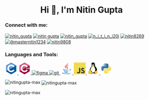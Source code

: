 <h1 align="center">Hi 👋, I'm Nitin Gupta</h1>


<h3 align="left">Connect with me:</h3>
<p align="left">
<a href="https://twitter.com/NitinGu13499448" target="blank"><img align="center" src="https://raw.githubusercontent.com/rahuldkjain/github-profile-readme-generator/master/src/images/icons/Social/twitter.svg" alt="nitin_gupta" height="30" width="40" /></a>
<a href="https://www.linkedin.com/authwall?trk=bf&trkInfo=AQHiNJgrFfpmswAAAXy7agE4YKXyLUdRdYaRQ7atfZ6Dsk7mYBjEe3VbO0F2CWXlqBU67d-NUdPOTGixQGdMqLAc35qgk5BMsW6vVFVdn2EDYs2JDKMdPGkKTOJ0WXzAZ5W3Rwo=&originalReferer=&sessionRedirect=https%3A%2F%2Fwww.linkedin.com%2Fin%2Fnitin-gupta-b915a81ba" target="blank"><img align="center" src="https://raw.githubusercontent.com/rahuldkjain/github-profile-readme-generator/master/src/images/icons/Social/linked-in-alt.svg" alt="nitin gupta" height="30" width="40" /></a>
<a href="https://kaggle.com/nitin_gupta" target="blank"><img align="center" src="https://raw.githubusercontent.com/rahuldkjain/github-profile-readme-generator/master/src/images/icons/Social/kaggle.svg" alt="nitin_gupta" height="30" width="40" /></a>
<!-- <a href="https://www.facebook.com/profile.php?id=100033907940440" target="blank"><img align="center" src="https://raw.githubusercontent.com/rahuldkjain/github-profile-readme-generator/master/src/images/icons/Social/facebook.svg" alt="nitin gupta" height="30" width="40" /></a> -->
<a href="https://www.instagram.com/n_i_t_i_n_i20i/" target="blank"><img align="center" src="https://raw.githubusercontent.com/rahuldkjain/github-profile-readme-generator/master/src/images/icons/Social/instagram.svg" alt="n_i_t_i_n_i20i" height="30" width="40" /></a>
<a href="https://www.codechef.com/users/nitin8269" target="blank"><img align="center" src="https://cdn.jsdelivr.net/npm/simple-icons@3.1.0/icons/codechef.svg" alt="nitin8269" height="30" width="40" /></a>
<a href="https://www.hackerrank.com/@masternitin1234" target="blank"><img align="center" src="https://raw.githubusercontent.com/rahuldkjain/github-profile-readme-generator/master/src/images/icons/Social/hackerrank.svg" alt="@masternitin1234" height="30" width="40" /></a>
<a href="https://www.leetcode.com/nitin9808" target="blank"><img align="center" src="https://raw.githubusercontent.com/rahuldkjain/github-profile-readme-generator/master/src/images/icons/Social/leet-code.svg" alt="nitin9808" height="30" width="40" /></a>
</p>

<h3 align="left">Languages and Tools:</h3>
<p align="left"> <a href="https://www.cprogramming.com/" target="_blank"> <img src="https://raw.githubusercontent.com/devicons/devicon/master/icons/c/c-original.svg" alt="c" width="40" height="40"/> </a> <a href="https://www.w3schools.com/cpp/" target="_blank"> <img src="https://raw.githubusercontent.com/devicons/devicon/master/icons/cplusplus/cplusplus-original.svg" alt="cplusplus" width="40" height="40"/> </a> <a href="https://www.figma.com/" target="_blank"> <img src="https://www.vectorlogo.zone/logos/figma/figma-icon.svg" alt="figma" width="40" height="40"/> </a> <a href="https://git-scm.com/" target="_blank"> <img src="https://www.vectorlogo.zone/logos/git-scm/git-scm-icon.svg" alt="git" width="40" height="40"/> </a> <a href="https://www.java.com" target="_blank"> <img src="https://raw.githubusercontent.com/devicons/devicon/master/icons/java/java-original.svg" alt="java" width="40" height="40"/> </a> <a href="https://developer.mozilla.org/en-US/docs/Web/JavaScript" target="_blank"> <img src="https://raw.githubusercontent.com/devicons/devicon/master/icons/javascript/javascript-original.svg" alt="javascript" width="40" height="40"/> </a> <a href="https://www.linux.org/" target="_blank"> <img src="https://raw.githubusercontent.com/devicons/devicon/master/icons/linux/linux-original.svg" alt="linux" width="40" height="40"/> </a> <a href="https://www.python.org" target="_blank"> <img src="https://raw.githubusercontent.com/devicons/devicon/master/icons/python/python-original.svg" alt="python" width="40" height="40"/> </a> </p>

<p><img align="left" src="https://github-readme-stats.vercel.app/api/top-langs?username=nitingupta-max&show_icons=true&locale=en&layout=compact" alt="nitingupta-max" /></p>

<p>&nbsp;<img align="center" src="https://github-readme-stats.vercel.app/api?username=nitingupta-max&show_icons=true&locale=en" alt="nitingupta-max" /></p>

<p><img align="center" src="https://github-readme-streak-stats.herokuapp.com/?user=nitingupta-max&" alt="nitingupta-max" /></p>
